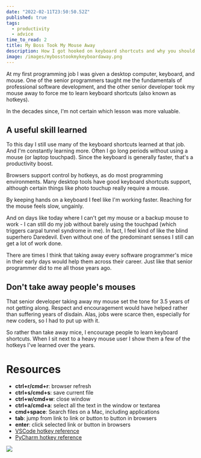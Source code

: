 ```yaml
---
date: "2022-02-11T23:50:50.52Z"
published: true
tags:
  - productivity
  - advice
time_to_read: 2
title: My Boss Took My Mouse Away
description: How I got hooked on keyboard shortcuts and why you should be hooked too
image: /images/mybosstookmykeyboardaway.png
---
```


At my first programming job I was given a desktop computer, keyboard, and mouse. One of the senior programmers taught me the fundamentals of professional software development, and the other senior developer took my mouse away to force me to learn keyboard shortcuts (also known as hotkeys).

In the decades since, I'm not certain which lesson was more valuable.

## A useful skill learned

To this day I still use many of the keyboard shortcuts learned at that job. And I'm constantly learning more. Often I go long periods without using a mouse (or laptop touchpad). Since the keyboard is generally faster, that's a productivity boost.

Browsers support control by hotkeys, as do most programming environments. Many desktop tools have good keyboard shortcuts support, although certain things like photo touchup really require a mouse.

By keeping hands on a keyboard I feel like I'm working faster. Reaching for the mouse feels slow, ungainly.

And on days like today where I can't get my mouse or a backup mouse to work - I can still do my job without barely using the touchpad (which triggers carpal tunnel syndrome in me). In fact, I feel kind of like the blind superhero Daredevil. Even without one of the predominant senses I still can get a lot of work done.

There are times I think that taking away every software programmer's mice in their early days would help them across their career. Just like that senior programmer did to me all those years ago.

## Don't take away people's mouses

That senior developer taking away my mouse set the tone for 3.5 years of not getting along. Respect and encouragement would have helped rather than suffering years of disdain. Alas, jobs were scarce then, especially for new coders, so I had to put up with it.

So rather than take away mice, I encourage people to learn keyboard shortcuts. When I sit next to a heavy mouse user I show them a few of the hotkeys I've learned over the years.

# Resources

- **ctrl+r/cmd+r**: browser refresh
- **ctrl+s/cmd+s**: save current file
- **ctrl+w/cmd+w**: close window
- **ctrl+a/cmd+a**: select all the text in the window or textarea
- **cmd+space**: Search files on a Mac, including applications
- **tab**: jump from link to link or button to button in browsers
- **enter**: click selected link or button in browsers
- [VSCode hotkey reference](https://code.visualstudio.com/docs/getstarted/keybindings#_keyboard-shortcuts-reference)
- [PyCharm hotkey reference](https://www.jetbrains.com/help/pycharm/mastering-keyboard-shortcuts.html)

![](/images/mybosstookmykeyboardaway.png)